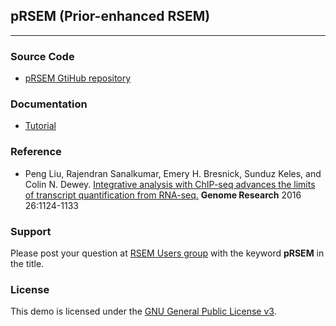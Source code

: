 ## pRSEM (Prior-enhanced RSEM)

-----------------------

### Source Code
- [pRSEM GtiHub repository](https://github.com/deweylab/RSEM)

### Documentation
- [Tutorial](https://github.com/pliu55/pRSEM_demo)

### Reference
- Peng Liu, Rajendran Sanalkumar, Emery H. Bresnick, Sunduz Keles, and Colin N. Dewey. [Integrative analysis with ChIP-seq advances the limits of transcript quantification from RNA-seq.](http://genome.cshlp.org/content/26/8/1124) __Genome Research__ 2016 26:1124-1133

### Support
Please post your question at [RSEM Users group](https://groups.google.com/forum/#!forum/rsem-users) with the keyword __pRSEM__ in the title.  

### License
This demo is licensed under the [GNU General Public License v3](http://www.gnu.org/licenses/gpl-3.0.html).
